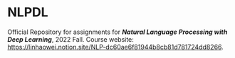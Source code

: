 # NLPDL
Official Repository for assignments for ***Natural Language Processing with Deep Learning***, 2022 Fall.
Course website: https://linhaowei.notion.site/NLP-dc60ae6f81944b8cb81d781724dd8266.